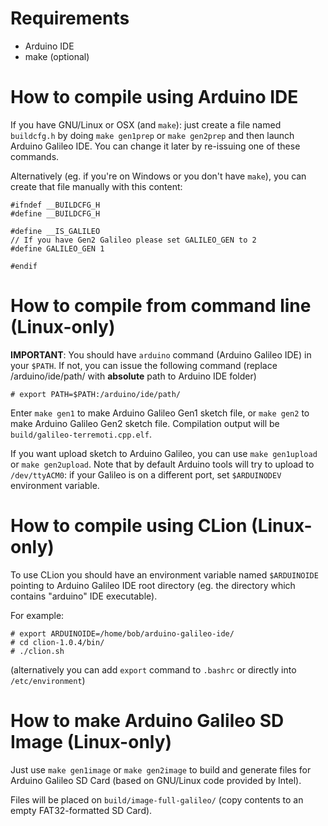 # Requirements

* Arduino IDE
* make (optional)

# How to compile using Arduino IDE

If you have GNU/Linux or OSX (and `make`): just create a file named `buildcfg.h` by doing `make gen1prep` or `make gen2prep` and then launch Arduino Galileo IDE. You can change it later by re-issuing one of these commands.

Alternatively (eg. if you're on Windows or you don't have `make`), you can create that file manually with this content:

    #ifndef __BUILDCFG_H
    #define __BUILDCFG_H

    #define __IS_GALILEO
    // If you have Gen2 Galileo please set GALILEO_GEN to 2
    #define GALILEO_GEN 1

    #endif

# How to compile from command line (Linux-only)

**IMPORTANT**: You should have `arduino` command (Arduino Galileo IDE) in your `$PATH`. If not, you can issue the following command (replace /arduino/ide/path/ with **absolute** path to Arduino IDE folder)

    # export PATH=$PATH:/arduino/ide/path/

Enter `make gen1` to make Arduino Galileo Gen1 sketch file, or `make gen2` to make Arduino Galileo Gen2 sketch file. Compilation output will be `build/galileo-terremoti.cpp.elf`.

If you want upload sketch to Arduino Galileo, you can use `make gen1upload` or `make gen2upload`.
Note that by default Arduino tools will try to upload to `/dev/ttyACM0`: if your Galileo is on a different port, set `$ARDUINODEV` environment variable.

# How to compile using CLion (Linux-only)

To use CLion you should have an environment variable named `$ARDUINOIDE` pointing to Arduino Galileo IDE root directory (eg. the directory which contains "arduino" IDE executable).

For example:

	# export ARDUINOIDE=/home/bob/arduino-galileo-ide/
	# cd clion-1.0.4/bin/
	# ./clion.sh

(alternatively you can add `export` command to `.bashrc` or directly into `/etc/environment`)

# How to make Arduino Galileo SD Image (Linux-only)

Just use `make gen1image` or `make gen2image` to build and generate files for Arduino Galileo SD Card (based on GNU/Linux code provided by Intel).

Files will be placed on `build/image-full-galileo/` (copy contents to an empty FAT32-formatted SD Card).
